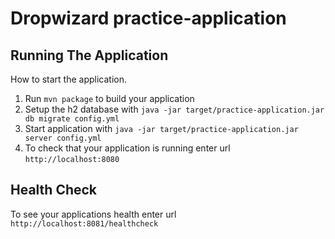 # Dropwizard practice-application

## Running The Application

How to start the application.

1. Run `mvn package` to build your application
1. Setup the h2 database with `java -jar target/practice-application.jar db migrate config.yml`
1. Start application with `java -jar target/practice-application.jar server config.yml`
1. To check that your application is running enter url `http://localhost:8080`

## Health Check

To see your applications health enter url `http://localhost:8081/healthcheck`
